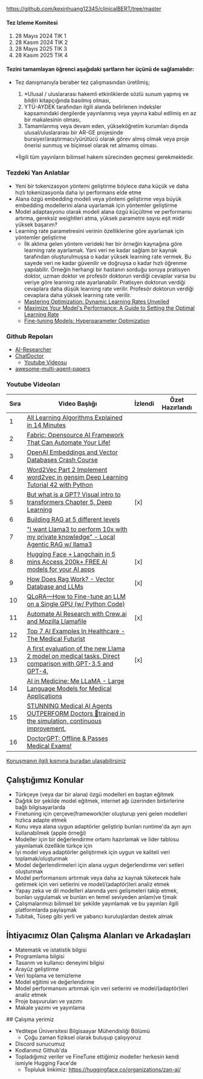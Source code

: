 https://github.com/kexinhuang12345/clinicalBERT/tree/master

#### Tez Izleme Komitesi

1. 28 Mayıs 2024 TIK 1
2. 28 Kasım 2024 TIK 2
3. 28 Mayıs 2025 TIK 3
4. 28 Kasım 2025 TIK 4

#### Tezini tamamlayan öğrenci aşağıdaki şartların her üçünü de sağlamalıdır:

- Tez danışmanıyla beraber tez çalışmasından üretilmiş;

  1. \*Ulusal / uluslararası hakemli etkinliklerde sözlü sunum yapmış ve bildiri kitapçığında basılmış olması,
  2. YTÜ-AYDEK tarafından ilgili alanda belirlenen indeksler kapsamındaki dergilerde yayınlanmış veya yayına kabul edilmiş en az bir makalesinin olması,
  3. Tamamlanmış veya devam eden, yükseköğretim kurumları dışında ulusal/uluslararası bir AR-GE projesinde bursiyer/araştırmacı/yürütücü olarak görev almış olmak veya proje önerisi sunmuş ve biçimsel olarak ret almamış olması.

  \*İlgili tüm yayınların bilimsel hakem sürecinden geçmesi gerekmektedir.

### Tezdeki Yan Anlatılar

- Yeni bir tokenizasyon yöntemi geliştirme böylece daha küçük ve daha hızlı tokenizasyonla daha iyi performans elde etme
- Alana özgü embedding modeli veya yöntemi geliştirme veya büyük embedding modellerini alana uyarlamak için yöntemler geliştirme
- Model adaptasyonu olarak modeli alana özgü küçültme ve performansı artırma, gereksiz weightleri atma, yüksek parametre sayısı eşit midir yüksek başarım?
- Learning rate parametresini verinin özelliklerine göre ayarlamak için yöntemler geliştirme
  - İlk aklıma gelen yöntem verideki her bir örneğin kaynağına göre learning rate ayarlamak. Yani veri ne kadar sağlam bir kaynak tarafından oluşturulmuşsa o kadar yüksek learning rate vermek. Bu sayede veri ne kadar güvenilir ve doğruysa o kadar hızlı öğrenme yapılabilir. Örneğin herhangi bir hastanın sorduğu soruya pratisyen doktor, uzman doktor ve profesör doktorun verdiği cevaplar varsa bu veriye göre learning rate ayarlanabilir. Pratisyen doktorun verdiği cevaplara daha düşük learning rate verilir. Profesör doktorun verdiği cevaplara daha yüksek learning rate verilir.
  - [Mastering Optimization: Dynamic Learning Rates Unveiled](https://statusneo.com/mastering-optimization-dynamic-learning-rates-unveiled/)
  - [Maximize Your Model's Performance: A Guide to Setting the Optimal Learning Rate](https://www.linkedin.com/pulse/maximize-your-models-performance-guide-setting-rate-solis-castro/)
  - [Fine-tuning Models: Hyperparameter Optimization](https://encord.com/blog/fine-tuning-models-hyperparameter-optimization/)

### Github Repoları

- [AI-Researcher](https://github.com/Tech-Watt/AI-Researcher)
- [ChatDoctor](https://github.com/Kent0n-Li/ChatDoctor)
  - [Youtube Videosu](https://youtu.be/3uXy2ZS0aJg)
- [awesome-multi-agent-papers](https://github.com/kyegomez/awesome-multi-agent-papers)

### Youtube Videoları

| Sıra | Video Başlığı                                                                                                                                         | İzlendi | Özet Hazırlandı |
| ---- | ----------------------------------------------------------------------------------------------------------------------------------------------------- | ------- | --------------- |
| 1    | [All Learning Algorithms Explained in 14 Minutes](https://youtu.be/BT6Aw6Q75Yg)                                                                       |         |                 |
| 2    | [Fabric: Opensource AI Framework That Can Automate Your Life!](https://youtu.be/nTQIYWgn-lQ)                                                          |         |                 |
| 3    | [OpenAI Embeddings and Vector Databases Crash Course](https://youtu.be/ySus5ZS0b94)                                                                   |         |                 |
| 4    | [Word2Vec Part 2 Implement word2vec in gensim Deep Learning Tutorial 42 with Python](https://youtu.be/Q2NtCcqmIww)                                    |         |                 |
| 5    | [But what is a GPT? Visual intro to transformers Chapter 5, Deep Learning](https://youtu.be/wjZofJX0v4M)                                              | [x]     |                 |
| 6    | [Building RAG at 5 different levels](https://youtu.be/oxepyi_hLuA)                                                                                    |         |                 |
| 7    | ["I want Llama3 to perform 10x with my private knowledge" - Local Agentic RAG w/ llama3](https://youtu.be/u5Vcrwpzoz8)                                |         |                 |
| 8    | [Hugging Face + Langchain in 5 mins Access 200k+ FREE AI models for your AI apps](https://youtu.be/_j7JEDWuqLE)                                       | [x]     |                 |
| 9    | [How Does Rag Work? - Vector Database and LLMs](https://www.youtube.com/shorts/xS55duPS-Pw)                                                           | [x]     |                 |
| 10   | [QLoRA—How to Fine-tune an LLM on a Single GPU (w/ Python Code)](https://youtu.be/XpoKB3usmKc)                                                        |         |                 |
| 11   | [Automate AI Research with Crew.ai and Mozilla Llamafile](https://youtu.be/OUgb3hKSn9U)                                                               | [x]     |                 |
| 12   | [Top 7 AI Examples In Healthcare - The Medical Futurist](https://youtu.be/mkiDXTS6-mU)                                                                |         |                 |
| 13   | [A first evaluation of the new Llama 2 model on medical tasks. Direct comparison with GPT-3.5 and GPT-4.](https://www.youtube.com/shorts/RXDdqKGnrkI) | [x]     |                 |
| 14   | [AI in Medicine: Me LLaMA - Large Language Models for Medical Applications](https://youtu.be/Z41qeL9Dzq4)                                             |         |                 |
| 15   | [STUNNING Medical AI Agents OUTPERFORM Doctors 🤯trained in the simulation, continuous improvement.](https://youtu.be/jQwwLEZ2Hz8)                    |         |                 |
| 16   | [DoctorGPT: Offline & Passes Medical Exams!](https://youtu.be/J9nJh33GM-w)                                                                            |         |                 |

<!--
DoctorGPT: Offline & Passes Medical Exams! to kebab case => doctorgpt-offline-passes-medical-exams

https://www.tusrehberi.com/37/tus-da-cikan-soru-cesitleri
https://tusiyer.org/anatomi-f65/anatomi-2022-sem-t61.html
https://www.antitusif2024.com/viewforum.php?f=298
 -->

[Konuşmanın ilgili kısmına buradan ulaşabilirsiniz](https://youtu.be/Oh2MK05yjvE?t=3437)
## Çalıştığımız Konular
- Türkçeye (veya dar bir alana) özgü modelleri en baştan eğitmek
- Dağıtık bir şekilde model eğitmek, internet ağı üzerinden birbirlerine bağlı bilgisayarlarda
- Finetuning için çerçeve(framework)ler oluşturup yeni gelen modelleri hızlıca adapte etmek
- Konu veya alana uygun adaptörler geliştirip bunları runtime'da ayrı ayrı kullanabilmek (apple örneği)
- Modeller için bir değerlendirme ortamı hazırlamak ve lider tablosu yayınlamak özellikle türkçe için
- İyi model veya adaptörler geliştirmek için uygun ve kaliteli veri toplamak/oluşturmak
- Model değerlendirmeleri için alana uygun değerlendirme veri setleri oluşturmak
- Model performansını artırmak veya daha az kaynak tüketecek hale getirmek için veri setlerini ve model/(adaptör)leri analiz etmek
- Yapay zeka ve dil modelleri alanında yeni gelişmeleri takip etmek, bunları uygulamak ve bunları en temel seviyeden anlam(ve t)mak
- Çalışmalarımızı bilimsel bir şekilde yayınlamak ve bu yayınları ilgili platformlarda paylaşmak
- Tubitak, Tüsep gibi yerli ve yabancı kuruluşlardan destek almak

## İhtiyacımız Olan Çalışma Alanları ve Arkadaşları
- Matematik ve istatistik bilgisi
- Programlama bilgisi
- Tasarım ve kullanıcı deneyimi bilgisi
- Arayüz geliştirme
- Veri toplama ve temizleme
- Model eğitimi ve değerlendirme
- Model performansını artırmak için veri setlerini ve model/(adaptör)leri analiz etmek
- Proje başvuruları ve yazımı
- Makale yazımı ve yayınlama

## Çalışma yerimiz
- Yeditepe Üniversitesi Bilgisaayar Mühendisliği Bölümü
  - Çoğu zaman fiziksel olarak buluşup çalışıyoruz
- Discord sunucumuz
- Kodlarımız Github'da
- Topladığımız veriler ve FineTune ettiğimiz modeller herkesin kendi ismiyle Hugging Face'de
  - Topluluk linkimiz: https://huggingface.co/organizations/zan-ai/

